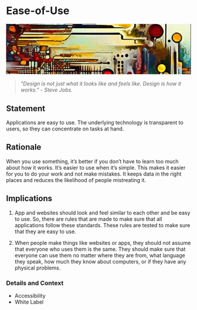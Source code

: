 # Ease-of-Use

![An abstract header in the style of Van Gogh](../../../images/header01.png)

> *"Design is not just what it looks like and feels like. Design is how it works." - Steve Jobs.*

## Statement

Applications are easy to use. The underlying technology is transparent to users, so they can concentrate on tasks at hand.

## Rationale

When you use something, it’s better if you don’t have to learn too much about how it works. It’s easier to use when it’s simple. This makes it easier for you to do your work and not make mistakes. It keeps data in the right places and reduces the likelihood of people mistreating it.

## Implications

1. App and websites should look and feel similar to each other and be easy to use. So, there are rules that are made to make sure that all applications follow these standards. These rules are tested to make sure that they are easy to use.

2. When people make things like websites or apps, they should not assume that everyone who uses them is the same. They should make sure that everyone can use them no matter where they are from, what language they speak, how much they know about computers, or if they have any physical problems.

### Details and Context

* Accessibility
* White Label
